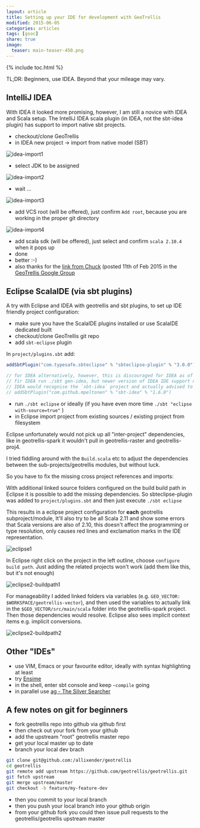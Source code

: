 ```yaml
---
layout: article
title: Setting up your IDE for development with GeoTrellis
modified: 2015-06-05
categories: articles
tags: [gsoc]
share: true
image:
  teaser: main-teaser-450.png
---
```


{% include toc.html %}

TL;DR: Beginners, use IDEA. Beyond that your mileage may vary.

## IntelliJ IDEA

With IDEA it looked more promising, however, I am still a novice with IDEA and Scala setup. 
The IntelliJ IDEA scala plugin (in IDEA, not the sbt-idea plugin) has support to import native sbt projects. 

* checkout/clone GeoTrellis
* in IDEA new project -> import from native model (SBT)

![idea-import1](http://allixender.github.io/images/idea-import1.png)

* select JDK to be assigned

![idea-import2](http://allixender.github.io/images/idea-import2.png)

* wait ...

![idea-import3](http://allixender.github.io/images/idea-import3.png)

* add VCS root (will be offered), just confirm `Add root`, because you are working in the proper git directory

![idea-import4](http://allixender.github.io/images/idea-import4.png)

* add scala sdk (will be offered), just select and confirm `scala 2.10.4` when it pops up
* done
* better :-)
* also thanks for the [link from Chuck](https://groups.google.com/forum/#!topic/geotrellis-user/4R_QSEUZZ9A) 
(posted 11th of Feb 2015 in the [GeoTrellis Google Group](https://groups.google.com/forum/#!forum/geotrellis-user)

## Eclipse ScalaIDE (via sbt plugins)

A try with Eclipse and IDEA with geotrellis and sbt plugins, to set up IDE friendly project configuration:

* make sure you have the ScalaIDE plugins installed or use ScalaIDE dedicated built
* checkout/clone GeoTrellis git repo
* add `sbt-eclipse` plugin

In `project/plugins.sbt` add:

~~~ scala
addSbtPlugin("com.typesafe.sbteclipse" % "sbteclipse-plugin" % "3.0.0")

// for IDEA alternatively, however, this is discouraged for IDEA as of the latest versions
// fir IDEA run ./sbt gen-idea, but newer version of IDEA IDE support native import
// IDEA would recognise the `sbt-idea` project and actually advised to import via native model in IDEA.
// addSbtPlugin("com.github.mpeltonen" % "sbt-idea" % "1.6.0")
~~~

* run `./sbt eclipse` or ideally (if you have even more time `./sbt "eclipse with-source=true"` )
* in Eclipse import project from existing sources / existing project from filesystem

Eclipse unfortunately would not pick up all "inter-project" dependencies, like in geotrellis-spark it 
wouldn't pull in geotrellis-raster and geotrellis-proj4.

I tried fiddling around with the `Build.scala` etc to adjust the dependencies between the sub-projects/geotrellis 
modules, but without luck.

So you have to fix the missing cross project references and imports:

With additional linked source folders configured on the build build path in Eclipse it is 
possible to add the missing dependencies. So sbteclipse-plugin was added to `project/plugins.sbt` 
and then just execute `./sbt eclipse`

This results in a eclipse project configuration for **each** geotrellis subproject/module, 
It'll also try to be all Scala 2.11 and show some errors that Scala versions are also of 2.10, 
this doesn't affect the programming or type resolution, only causes red lines and exclamation 
marks in the IDE representation.

![eclipse1](https://cloud.githubusercontent.com/assets/4483885/7805408/583b9090-0361-11e5-8d6a-1d95ad1d3d6c.png)

In Eclipse right click on the project in the left outline, choose `configure build path`. 
Just adding the related projects won't work (add them like this, but it's not enough)

![eclipse2-buildpath1](https://cloud.githubusercontent.com/assets/4483885/7805433/c4796408-0361-11e5-9d56-cc6d7024146d.png)

For manageability I added linked folders via variables (e.g. `GEO_VECTOR: $WORKSPACE/geotrellis-vector`), 
and then used the  variables to actually link in the `$GEO_VECTOR/src/main/scala` folder into 
the geotrellis-spark project. Then those dependencies would resolve. Eclipse also sees implicit 
context items e.g. implicit conversions.

![eclipse2-buildpath2](https://cloud.githubusercontent.com/assets/4483885/7805496/061fc680-0363-11e5-8836-c0906ba41412.png)

## Other "IDEs"

* use VIM, Emacs or your favourite editor, ideally with syntax highlighting at least
* try [Ensime](http://ensime.github.io/)
* in the shell, enter sbt console and keep `~compile` going
* in parallel use [ag - The Silver Searcher](https://github.com/ggreer/the_silver_searcher)

## A few notes on git for beginners

* fork geotrellis repo into github via github first
* then check out your fork from your github
* add the upstream "root" geotrellis master repo
* get your local master up to date
* branch your local dev brach

~~~ bash
git clone git@github.com:/allixender/geotrellis
cd geotrellis
git remote add upstream https://github.com/geotrellis/geotrellis.git
git fetch upstream
git merge upstream/master
git checkout -b feature/my-feature-dev
~~~

* then you commit to your local branch
* then you push your local branch into your github origin
* from your github fork you could then issue pull requests to the geotrellis/geotrellis upstream master